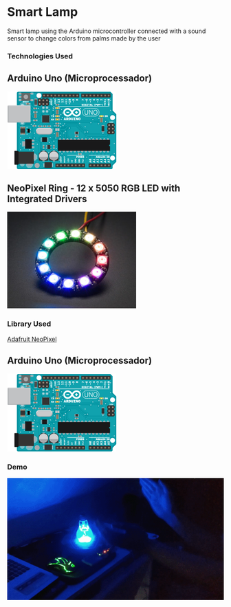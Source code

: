 # Smart Lamp
Smart lamp using the Arduino microcontroller connected with a sound sensor to change colors from palms made by the user

### Technologies Used

## Arduino Uno (Microprocessador)
[![alt text](/Figures/arduino.png)](https://www.arduino.cc/)

## NeoPixel Ring - 12 x 5050 RGB LED with Integrated Drivers
[![alt text](/Figures/led_ring.jpg)](https://www.arduino.cc/)

### Library Used
[Adafruit NeoPixel](https://github.com/adafruit/Adafruit_NeoPixel)

## Arduino Uno (Microprocessador)
[![alt text](/Figures/arduino.png)](https://www.arduino.cc/)

### Demo
![alt text](/Figures/demo.gif)